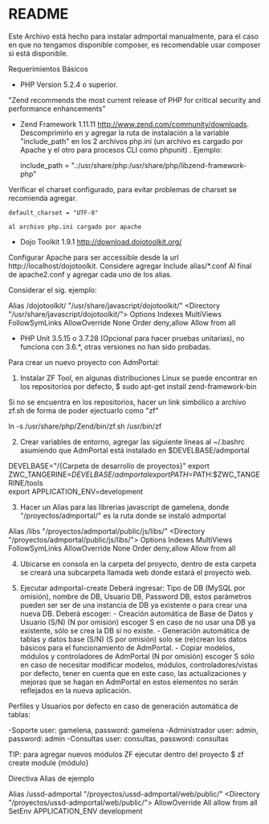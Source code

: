 README
======
Este Archivo está hecho para instalar admportal manualmente, para el caso en que no tengamos disponible composer, es recomendable usar composer si está disponible.


Requerimientos Básicos

- PHP Version
5.2.4 o superior.

"Zend recommends the most current release of PHP for critical security and performance enhancements" 

- Zend Framework 1.11.11 
http://www.zend.com/community/downloads.
Descomprimirlo en y agregar la ruta de instalación a la variable "include_path" en los 2 archivos php.ini 
	(un archivo es cargado por Apache y el otro para procesos CLI como phpunit) .
Ejemplo:

	include_path = ".:/usr/share/php:/usr/share/php/libzend-framework-php"
	
Verificar el charset configurado, para evitar problemas de charset se recomienda agregar.

	default_charset = "UTF-8" 
	
	al archivo php.ini cargado por apache

- Dojo Toolkit 1.9.1
http://download.dojotoolkit.org/

Configurar Apache para ser accessible desde la url http://localhost/dojotoolkit. 
Considere agregar 
Include alias/*.conf
Al final de apache2.conf y agregar cada uno de los alias.

Considerar el sig. ejemplo: 

Alias /dojotoolkit/ "/usr/share/javascript/dojotoolkit/"
<Directory "/usr/share/javascript/dojotoolkit/">
    Options Indexes MultiViews FollowSymLinks
    AllowOverride None
    Order deny,allow
    Allow from all
</Directory>


- PHP Unit 3.5.15 o 3.7.28 (Opcional para hacer pruebas unitarias), no funciona con 3.6.*, otras versiones no han sido probadas.


Para crear un nuevo proyecto con AdmPortal:

1. Instalar ZF Tool, en algunas distribuciones Linux se puede encontrar en los repositorios por defecto, 
$ sudo apt-get install zend-framework-bin

Si no se encuentra en los repositorios, hacer un link simbólico a archivo zf.sh de forma de poder ejectuarlo como "zf"

ln -s /usr/share/php/Zend/bin/zf.sh /usr/bin/zf


2. Crear variables de entorno, agregar las siguiente líneas al ~/.bashrc asumiendo que AdmPortal está instalado en $DEVELBASE/admportal 

DEVELBASE="/{Carpeta de desarrollo de proyectos}"
export ZWC_TANGERINE=$DEVELBASE/admportal
export PATH=$PATH:$ZWC_TANGERINE/tools  
export APPLICATION_ENV=development

3. Hacer un Alias para las librerias javascript de gamelena, donde "/proyectos/admportal/" es la ruta donde se instaló admportal

Alias /libs "/proyectos/admportal/public/js/libs/"
<Directory "/proyectos/admportal/public/js/libs/">
    Options Indexes MultiViews FollowSymLinks
    AllowOverride None
    Order deny,allow
    Allow from all
</Directory>

4. Ubicarse en consola en la carpeta del proyecto, dentro de esta carpeta se creará una subcarpeta llamada web donde estará el proyecto web.

5. Ejecutar admportal-create 
    Deberá ingresar: Tipo de DB (MySQL por omisión), nombre de DB, Usuario DB, Password DB, 
        estos parámetros pueden ser ser de una instancia de DB ya existente o para crear una nueva DB.
    Deberá escoger:
        - Creación automática de Base de Datos y Usuario (S/N) (N por omisión) escoger S en caso de no usar una DB ya existente, sólo se crea la DB si no existe. 
        - Generación automática de tablas y datos base (S/N) (S por omisión) solo se (re)crean los datos básicos para el funcionamiento de AdmPortal.
        - Copiar modelos, módulos y controladores de AdmPortal (N por omisión) escoger S sólo en caso de necesitar modificar modelos, módulos, controladores/vistas por defecto,
         tener en cuenta que en este caso, las actualizaciones y mejoras que se hagan en AdmPortal en estos elementos no serán reflejados en la nueva aplicación.    


Perfiles y Usuarios por defecto en caso de generación automática de tablas:

-Soporte         user: gamelena, password: gamelena
-Administrador   user: admin,   password: admin
-Consultas       user: consultas, password: consultas


TIP: para agregar nuevos módulos ZF ejecutar dentro del proyecto
$ zf create module {módulo} 

Directiva Alias de ejemplo

Alias /ussd-admportal "/proyectos/ussd-admportal/web/public/"
<Directory "/proyectos/ussd-admportal/web/public/">
    AllowOverride All
        allow from all
    SetEnv APPLICATION_ENV development
</Directory>
